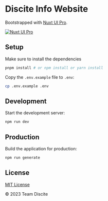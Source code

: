 # Discite Info Website

Bootstrapped with [Nuxt UI Pro](https://ui.nuxt.com/pro).

[![Nuxt UI Pro](https://img.shields.io/badge/Made%20with-Nuxt%20UI%20Pro-00DC82?logo=nuxt.js&labelColor=020420)](https://ui.nuxt.com/pro)

## Setup

Make sure to install the dependencies

```bash
pnpm install # or npm install or yarn install
```

Copy the `.env.example` file to `.env`:

```bash
cp .env.example .env
```

## Development

Start the development server:

```bash
npm run dev
```

## Production

Build the application for production:

```bash
npm run generate
```

## License

[MIT License](./LICENSE)

&copy; 2023 Team Discite
